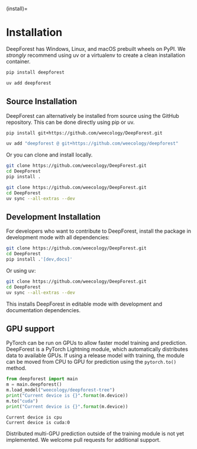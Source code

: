 (install)=
# Installation

DeepForest has Windows, Linux, and macOS prebuilt wheels on PyPI. We *strongly* recommend using uv or a virtualenv to create a clean installation container.

```bash
pip install deepforest
```

```bash
uv add deepforest
```


## Source Installation

DeepForest can alternatively be installed from source using the GitHub repository.
This can be done directly using pip or uv.

```bash
pip install git+https://github.com/weecology/DeepForest.git
```

```bash
uv add "deepforest @ git+https://github.com/weecology/deepforest"
```

Or you can clone and install locally.

```bash
git clone https://github.com/weecology/DeepForest.git
cd DeepForest
pip install .
```

```bash
git clone https://github.com/weecology/DeepForest.git
cd DeepForest
uv sync --all-extras --dev
```

## Development Installation

For developers who want to contribute to DeepForest, install the package in development mode with all dependencies:

```bash
git clone https://github.com/weecology/DeepForest.git
cd DeepForest
pip install .'[dev,docs]'
```

Or using uv:

```bash
git clone https://github.com/weecology/DeepForest.git
cd DeepForest
uv sync --all-extras --dev
```

This installs DeepForest in editable mode with development and documentation dependencies.

## GPU support

PyTorch can be run on GPUs to allow faster model training and prediction. DeepForest is a PyTorch Lightning module, which automatically distributes data to available GPUs. If using a release model with training, the module can be moved from CPU to GPU for prediction using the `pytorch.to()` method.

```python
from deepforest import main
m = main.deepforest()
m.load_model("weecology/deepforest-tree")
print("Current device is {}".format(m.device))
m.to("cuda")
print("Current device is {}".format(m.device))
```

```text
Current device is cpu
Current device is cuda:0
```

Distributed multi-GPU prediction outside of the training module is not yet implemented. We welcome pull requests for additional support.
